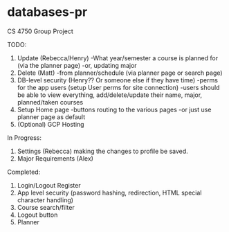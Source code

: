 # databases-pr
CS 4750 Group Project

TODO:
1. Update (Rebecca/Henry)
    -What year/semester a course is planned for (via the planner page)
    -or, updating major
2. Delete (Matt)
    -from planner/schedule (via planner page or search page)
4. DB-level security (Henry?? Or someone else if they have time)
    -perms for the app users (setup User perms for site connection)
    -users should be able to view everything, add/delete/update their name, major, planned/taken courses
5. Setup Home page
    -buttons routing to the various pages
    -or just use planner page as default
6. (Optional) GCP Hosting

In Progress:
1. Settings (Rebecca)
    making the changes to profile be saved. 
2. Major Requirements (Alex)

Completed:
1. Login/Logout Register
2. App level security (password hashing, redirection, HTML special character handling)
3. Course search/filter
4. Logout button
5. Planner
